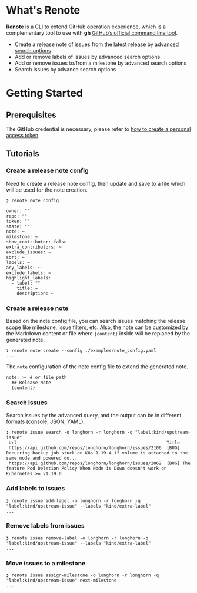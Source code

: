 # What's Renote

**Renote** is a CLI to extend GitHub operation experience, which is a complementary tool to use with **gh** [GitHub’s official command line tool](https://github.com/cli/cli).

- Create a release note of issues from the latest release by [advanced search options](https://docs.github.com/en/github/searching-for-information-on-github/searching-issues-and-pull-requests)
- Add or remove labels of issues by advanced search options
- Add or remove issues to/from a milestone by advanced search options
- Search issues by advance search options

# Getting Started

## Prerequisites

The GitHub credential is necessary, please refer to [how to create a personal access token](https://github.com/settings/tokens).

## Tutorials

### Create a release note config

Need to create a release note config, then update and save to a file which will be used for the note creation.

```console
❯ renote note config
---
owner: ""
repo: ""
token: ""
state: ""
note: ~
milestone: ~
show_contributor: false
extra_contributors: ~
exclude_issues: ~
sort: ~
labels: ~
any_labels: ~
exclude_labels: ~
highlight_labels:
  - label: ""
    title: ~
    description: ~
```

### Create a release note

Based on the note config file, you can search issues matching the release scope like milestone, issue filters, etc. Also, the note can be customized by the Markdown content or file where `{content}`
inside will be replaced by the generated note.

```console
❯ renote note create --config ./examples/note_config.yaml
...
```

The `note` configuration of the note config file to extend the generated note.

```
note: >- # or file path
  ## Release Note
  {content}
```

### Search issues

Search issues by the advanced query, and the output can be in different formats (console, JSON, YAML).

```console
❯ renote issue search -o longhorn -r longhorn -q "label:kind/upstream-issue"
 Url                                                         Title 
 https://api.github.com/repos/longhorn/longhorn/issues/2106  [BUG] Recurring backup job stuck on K8s 1.19.4 if volume is attached to the same node and powered do... 
 https://api.github.com/repos/longhorn/longhorn/issues/2062  [BUG] The feature Pod Deletion Policy When Node is Down doesn't work on Kubernetes >= v1.19.0 
```

### Add labels to issues

```console
❯ renote issue add-label -o longhorn -r longhorn -q "label:kind/upstream-issue" --labels "kind/extra-label"
...
```

### Remove labels from issues

```console
❯ renote issue remove-label -o longhorn -r longhorn -q "label:kind/upstream-issue" --labels "kind/extra-label"
...
```

### Move issues to a milestone

```console
❯ renote issue assign-milestone -o longhorn -r longhorn -q "label:kind/upstream-issue" next-milestone
...
```
